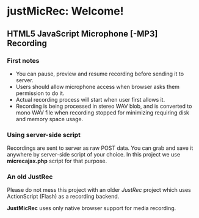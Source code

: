 # justMicRec: Welcome!
## HTML5 JavaScript Microphone [-MP3] Recording

### First notes
* You can pause, preview and resume recording before sending it to server.
* Users should allow microphone access when browser asks them permission to do it.
* Actual recording process will start when user first allows it.
* Recording is being processed in stereo WAV blob, and is converted to mono WAV file when recording stopped for minimizing requiring disk and memory space usage.

### Using server-side script

Recordings are sent to server as raw POST data. You can grab and save it anywhere by server-side script of your choice.
In this project we use **micrecajax.php** script for that purpose.

### An old JustRec
Please do not mess this project with an older *JustRec* project which uses ActionScript (Flash) as a recording backend.

**JustMicRec** uses only native browser support for media recording.

